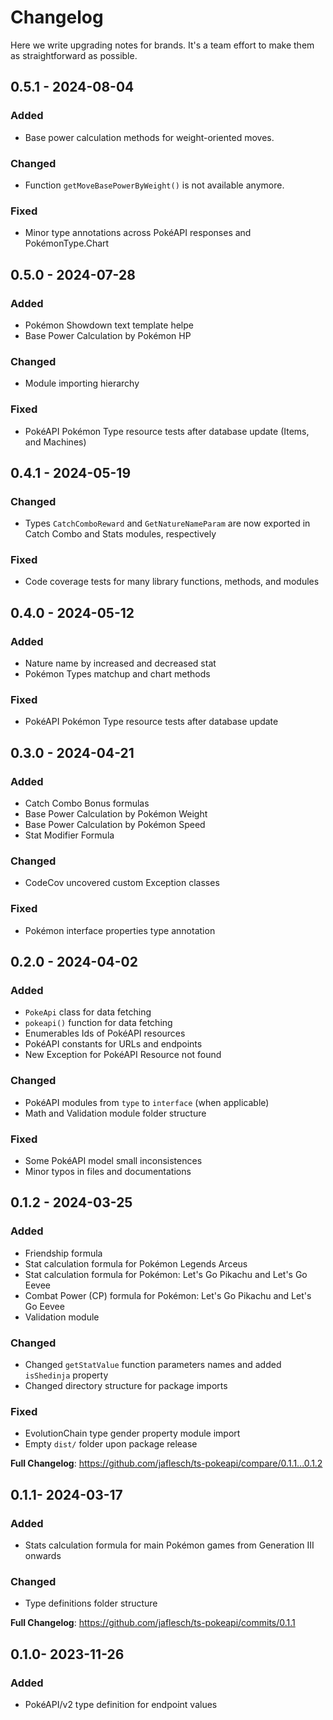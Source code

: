 # Changelog

Here we write upgrading notes for brands. It's a team effort to make them as
straightforward as possible.

## 0.5.1 - 2024-08-04

### Added
- Base power calculation methods for weight-oriented moves.

### Changed
- Function `getMoveBasePowerByWeight()` is not available anymore.

### Fixed
- Minor type annotations across PokéAPI responses and PokémonType.Chart


## 0.5.0 - 2024-07-28

### Added
- Pokémon Showdown text template helpe  
- Base Power Calculation by Pokémon HP

### Changed
- Module importing hierarchy

### Fixed
- PokéAPI Pokémon Type resource tests after database update (Items, and Machines)

## 0.4.1 - 2024-05-19

### Changed
- Types `CatchComboReward` and `GetNatureNameParam` are now exported in Catch Combo and Stats modules, respectively

### Fixed
- Code coverage tests for many library functions, methods, and modules

## 0.4.0 - 2024-05-12

### Added
- Nature name by increased and decreased stat
- Pokémon Types matchup and chart methods

### Fixed
- PokéAPI Pokémon Type resource tests after database update


## 0.3.0 - 2024-04-21

### Added
- Catch Combo Bonus formulas
- Base Power Calculation by Pokémon Weight
- Base Power Calculation by Pokémon Speed
- Stat Modifier Formula

### Changed
- CodeCov uncovered custom Exception classes

### Fixed
- Pokémon interface properties type annotation

## 0.2.0 - 2024-04-02
 
### Added
- `PokeApi` class for data fetching
- `pokeapi()` function for data fetching
- Enumerables Ids of PokéAPI resources
- PokéAPI constants for URLs and endpoints
- New Exception for PokéAPI Resource not found

### Changed
- PokéAPI modules from `type` to `interface` (when applicable)
- Math and Validation module folder structure

### Fixed
- Some PokéAPI model small inconsistences
- Minor typos in files and documentations

## 0.1.2 - 2024-03-25
 
### Added
- Friendship formula
- Stat calculation formula for Pokémon Legends Arceus
- Stat calculation formula for Pokémon: Let's Go Pikachu and Let's Go Eevee
- Combat Power (CP) formula for Pokémon: Let's Go Pikachu and Let's Go Eevee
- Validation module

### Changed
- Changed `getStatValue` function parameters names and added `isShedinja` property
- Changed directory structure for package imports

### Fixed
- EvolutionChain type gender property module import
- Empty `dist/` folder upon package release


**Full Changelog**: https://github.com/jaflesch/ts-pokeapi/compare/0.1.1...0.1.2

## 0.1.1- 2024-03-17
 
### Added
- Stats calculation formula for main Pokémon games from Generation III onwards

### Changed
- Type definitions folder structure

**Full Changelog**: https://github.com/jaflesch/ts-pokeapi/commits/0.1.1

## 0.1.0- 2023-11-26
 
### Added
- PokéAPI/v2 type definition for endpoint values